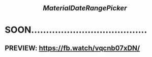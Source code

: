 ## ***<p align="center">MaterialDateRangePicker</p>***

# SOON.......................................

## PREVIEW: https://fb.watch/vqcnb07xDN/
